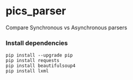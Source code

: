 # pics_parser
Compare Synchronous vs Asynchronous parsers
### Install dependencies
```shell
pip install --upgrade pip
pip install requests 
pip install beautifulsoup4
pip install lxml
```
